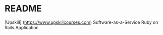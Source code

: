 # README

[Upskill] (https://www.upskillcourses.com) Software-as-a-Service Ruby on Rails Application